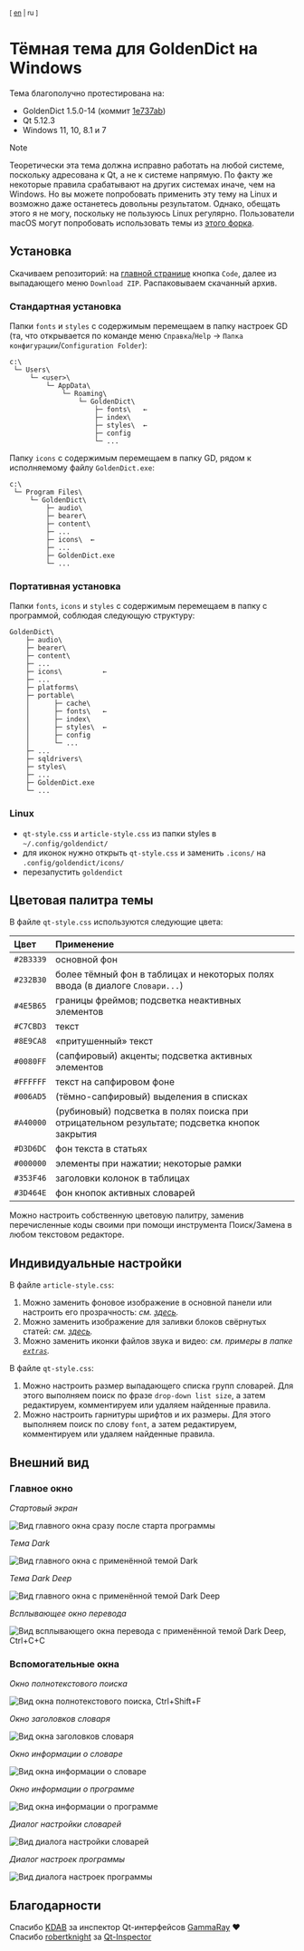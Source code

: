 <sup>[ [en](https://github.com/yozhic/GoldenDict-Full-Dark-Theme/tree/main) | ru ]</sup>  
# Тёмная тема для GoldenDict на Windows
Тема благополучно протестирована на:  

- GoldenDict 1.5.0-14 (коммит [1e737ab](https://github.com/goldendict/goldendict/commit/1e737abaaedbc98b960d3b9d96d77b9403d635c1))  
- Qt 5.12.3  
- Windows 11, 10, 8.1 и 7  

> [!NOTE]  
> Теоретически эта тема должна исправно работать на любой системе, поскольку адресована к Qt, а не к системе напрямую. По факту же некоторые правила срабатывают на других системах иначе, чем на Windows. Но вы можете попробовать применить эту тему на Linux и возможно даже останетесь довольны результатом. Однако, обещать этого я не могу, поскольку не пользуюсь Linux регулярно. Пользователи macOS могут попробовать использовать темы из [этого форка](https://github.com/yozhic/goldendict/tree/mac-adapted).  

## Установка

Скачиваем репозиторий: на [главной странице](https://github.com/yozhic/GoldenDict-Full-Dark-Theme) кнопка `Code`, далее из выпадающего меню `Download ZIP`. Распаковываем скачанный архив.  

### Стандартная установка

Папки `fonts` и `styles` с содержимым перемещаем в папку настроек GD (та, что открывается по команде меню `Справка`/`Help` → `Папка конфигурации`/`Configuration Folder`):  

```
c:\
 └─ Users\
     └─ <user>\
         └─ AppData\
             └─ Roaming\
                 └─ GoldenDict\
                     ├─ fonts\   ←
                     ├─ index\
                     ├─ styles\  ←
                     ├─ config
                     └─ ...
```

Папку `icons` с содержимым перемещаем в папку GD, рядом к исполняемому файлу `GoldenDict.exe`:  

```
c:\
 └─ Program Files\
     └─ GoldenDict\
         ├─ audio\
         ├─ bearer\
         ├─ content\
         ├─ ...
         ├─ icons\  ←
         ├─ ...
         ├─ GoldenDict.exe
         └─ ...
```

### Портативная установка

Папки `fonts`, `icons` и `styles` с содержимым перемещаем в папку с программой, соблюдая следующую структуру:  

```
GoldenDict\
    ├─ audio\
    ├─ bearer\
    ├─ content\
    ├─ ...
    ├─ icons\          ←
    ├─ ...
    ├─ platforms\
    ├─ portable\
    │      ├─ cache\
    │      ├─ fonts\   ←
    │      ├─ index\
    │      ├─ styles\  ←
    │      ├─ config
    │      └─ ...
    ├─ ...
    ├─ sqldrivers\
    ├─ styles\
    ├─ ...
    ├─ GoldenDict.exe
    └─ ...
```

### Linux
- `qt-style.css` и `article-style.css` из папки styles в `~/.config/goldendict/`
- для иконок нужно открыть `qt-style.css` и заменить `.icons/` на `.config/goldendict/icons/`
- перезапустить `goldendict`

## Цветовая палитра темы

В файле `qt-style.css` используются следующие цвета:  

Цвет      | Применение
:-------- | :-----------
`#2B3339` | основной фон  
`#232B30` | более тёмный фон в таблицах и некоторых полях ввода (в диалоге `Словари...`)  
`#4E5B65` | границы фреймов; подсветка неактивных элементов  
`#C7CBD3` | текст  
`#8E9CA8` | «притушенный» текст  
`#0080FF` | (сапфировый) акценты; подсветка активных элементов  
`#FFFFFF` | текст на сапфировом фоне  
`#006AD5` | (тёмно-сапфировый) выделения в списках  
`#A40000` | (рубиновый) подсветка в полях поиска при отрицательном результате; подсветка кнопок закрытия  
`#D3D6DC` | фон текста в статьях  
`#000000` | элементы при нажатии; некоторые рамки  
`#353F46` | заголовки колонок в таблицах  
`#3D464E` | фон кнопок активных словарей  

Можно настроить собственную цветовую палитру, заменив перечисленные коды своими при помощи инструмента Поиск/Замена в любом текстовом редакторе.  


## Индивидуальные настройки

В файле `article-style.css`:  

1. Можно заменить фоновое изображение в основной панели или настроить его прозрачность: _см. [здесь](https://github.com/yozhic/GoldenDict-Full-Dark-Theme/blob/main/GoldenDict/styles/Dark/article-style.css#L76)._  
2. Можно заменить изображение для заливки блоков свёрнутых статей: _см. [здесь](https://github.com/yozhic/GoldenDict-Full-Dark-Theme/blob/main/GoldenDict/styles/Dark/article-style.css#L360)._  
3. Можно заменить иконки файлов звука и видео: _см. примеры в папке [`extras`](https://github.com/yozhic/GoldenDict-Full-Dark-Theme/tree/main/GoldenDict/extras)._  

В файле `qt-style.css`:  

1. Можно настроить размер выпадающего списка групп словарей. Для этого выполняем поиск по фразе `drop-down list size`, а затем редактируем, комментируем или удаляем найденные правила.  
2. Можно настроить гарнитуры шрифтов и их размеры. Для этого выполняем поиск по слову `font`, а затем редактируем, комментируем или удаляем найденные правила.  


## Внешний вид
### Главное окно

_Стартовый экран_  

![Вид главного окна сразу после старта программы](https://github.com/yozhic/GoldenDict-Full-Dark-Theme/blob/main/screenshots/GD_WIN_DARK_THEME_WELCOME.png)  

_Тема Dark_  

![Вид главного окна с применённой темой Dark](https://github.com/yozhic/GoldenDict-Full-Dark-Theme/blob/main/screenshots/GD_WIN_DARK_THEME.png)  

_Тема Dark Deep_  

![Вид главного окна с применённой темой Dark Deep](https://github.com/yozhic/GoldenDict-Full-Dark-Theme/blob/main/screenshots/GD_WIN_DARK_DEEP_THEME.png)  

_Всплывающее окно перевода_  

![Вид всплывающего окна перевода с применённой темой Dark Deep, Ctrl+C+C](https://github.com/yozhic/GoldenDict-Full-Dark-Theme/blob/main/screenshots/GD_WIN_DARK_THEME_SCAN_POPUP.png)  

### Вспомогательные окна

_Окно полнотекстового поиска_  

![Вид окна полнотекстового поиска, Ctrl+Shift+F](https://github.com/yozhic/GoldenDict-Full-Dark-Theme/blob/main/screenshots/GD_WIN_DARK_THEME_FTS.png)  

_Окно заголовков словаря_  

![Вид окна заголовков словаря](https://github.com/yozhic/GoldenDict-Full-Dark-Theme/blob/main/screenshots/GD_WIN_DARK_THEME_Dic_Headwords.png)  

_Окно информации о словаре_  

![Вид окна информации о словаре](https://github.com/yozhic/GoldenDict-Full-Dark-Theme/blob/main/screenshots/GD_WIN_DARK_THEME_About_Dic.png)  

_Окно информации о программе_  

![Вид окна информации о программе](https://github.com/yozhic/GoldenDict-Full-Dark-Theme/blob/main/screenshots/GD_WIN_DARK_THEME_About.png)  

_Диалог настройки словарей_  

![Вид диалога настройки словарей](https://github.com/yozhic/GoldenDict-Full-Dark-Theme/blob/main/screenshots/GD_WIN_DARK_THEME_Dicts.png)  

_Диалог настроек программы_  

![Вид диалога настроек программы](https://github.com/yozhic/GoldenDict-Full-Dark-Theme/blob/main/screenshots/GD_WIN_DARK_THEME_Prefs.png)  


## Благодарности

Спасибо [KDAB](https://github.com/KDAB) за инспектор Qt-интерфейсов [GammaRay](https://github.com/KDAB/GammaRay) ❤  
Спасибо [robertknight](https://github.com/robertknight) за [Qt-Inspector](https://github.com/robertknight/Qt-Inspector)  
